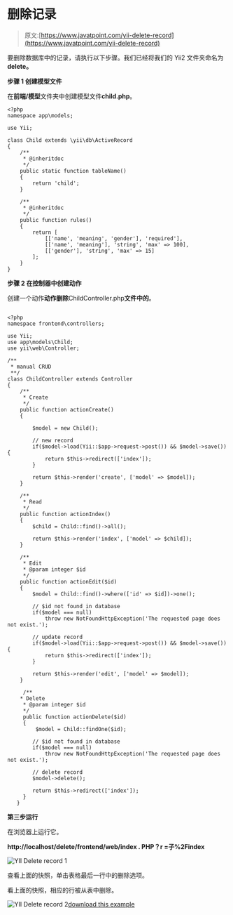 # 删除记录

> 原文:[https://www.javatpoint.com/yii-delete-record](https://www.javatpoint.com/yii-delete-record)

要删除数据库中的记录，请执行以下步骤。我们已经将我们的 Yii2 文件夹命名为 **delete。**

**步骤 1 创建模型文件**

在**前端/模型**文件夹中创建模型文件**child.php**。

```
<?php 
namespace app\models; 

use Yii; 

class Child extends \yii\db\ActiveRecord 
{ 
    /** 
     * @inheritdoc 
     */ 
    public static function tableName() 
    { 
        return 'child'; 
    } 

    /** 
     * @inheritdoc 
     */ 
    public function rules() 
    { 
        return [ 
            [['name', 'meaning', 'gender'], 'required'], 
            [['name', 'meaning'], 'string', 'max' => 100], 
            [['gender'], 'string', 'max' => 15] 
        ]; 
    } 
}

```

**步骤 2 在控制器中创建动作**

创建一个动作**动作删除**ChildController.php**文件中的**。

```

<?php 
namespace frontend\controllers; 

use Yii; 
use app\models\Child; 
use yii\web\Controller; 

/** 
 * manual CRUD 
 **/ 
class ChildController extends Controller 
{  
    /** 
     * Create 
     */ 
    public function actionCreate() 
    { 

        $model = new Child(); 

        // new record 
        if($model->load(Yii::$app->request->post()) && $model->save()){ 
            return $this->redirect(['index']); 
        } 

        return $this->render('create', ['model' => $model]); 
    } 

    /** 
     * Read 
     */ 
    public function actionIndex() 
    { 
        $child = Child::find()->all(); 

        return $this->render('index', ['model' => $child]); 
    } 

    /** 
     * Edit 
     * @param integer $id 
     */ 
    public function actionEdit($id) 
    { 
        $model = Child::find()->where(['id' => $id])->one(); 

        // $id not found in database 
        if($model === null) 
            throw new NotFoundHttpException('The requested page does not exist.'); 

        // update record 
        if($model->load(Yii::$app->request->post()) && $model->save()){ 
            return $this->redirect(['index']); 
        } 

        return $this->render('edit', ['model' => $model]); 
    } 

     /** 
    * Delete 
     * @param integer $id 
     */ 
     public function actionDelete($id) 
     { 
         $model = Child::findOne($id); 

        // $id not found in database 
        if($model === null) 
            throw new NotFoundHttpException('The requested page does not exist.'); 

        // delete record 
        $model->delete(); 

        return $this->redirect(['index']); 
     }    
   }

```

**第三步运行**

在浏览器上运行它。

**http://localhost/delete/frontend/web/index . PHP？r =子%2Findex**

![YII Delete record 1](../Images/000bd6820eaa3e71a7efaec4118e9870.png)

查看上面的快照，单击表格最后一行中的删除选项。

看上面的快照，相应的行被从表中删除。

![YII Delete record 2](../Images/4e9d98f88503d3fd4fb319ad58769e5d.png)[download this example](https://static.javatpoint.com/yii/src/delete.zip)